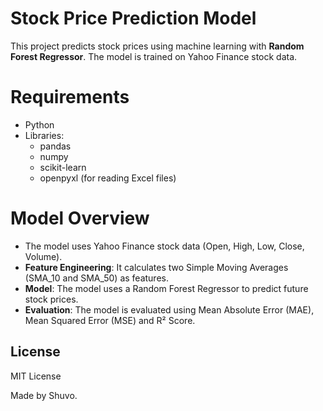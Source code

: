 # Stock Price Prediction Model

This project predicts stock prices using machine learning with **Random Forest Regressor**. The model is trained on Yahoo Finance stock data.

# Requirements

- Python
- Libraries:
  - pandas
  - numpy
  - scikit-learn
  - openpyxl (for reading Excel files)

# Model Overview

- The model uses Yahoo Finance stock data (Open, High, Low, Close, Volume).
- **Feature Engineering**: It calculates two Simple Moving Averages (SMA_10 and SMA_50) as features.
- **Model**: The model uses a Random Forest Regressor to predict future stock prices.
- **Evaluation**: The model is evaluated using Mean Absolute Error (MAE), Mean Squared Error (MSE) and R² Score.

## License
MIT License

Made by Shuvo.
